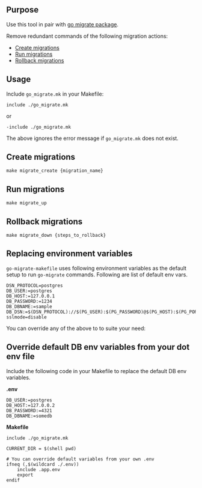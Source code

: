 ## Purpose

Use this tool in pair with [go migrate package](https://github.com/golang-migrate/migrate).

Remove redundant commands of the following migration actions:

- [Create migrations](#create-migrations)
- [Run migrations](#run-migrations)
- [Rollback migrations](#rollback-migrations)

## Usage

Include `go_migrate.mk` in your Makefile:

```
include ./go_migrate.mk
```

or

```
-include ./go_migrate.mk
```

The above ignores the error message if `go_migrate.mk` does not exist.


## Create migrations

```
make migrate_create {migration_name}
```

## Run migrations

```
make migrate_up
```

## Rollback migrations

```
make migrate_down {steps_to_rollback}
```

## Replacing environment variables

`go-migrate-makefile` uses following environment variables as the default setup to run `go-migrate` commands. Following are list of default env vars.

```
DSN_PROTOCOL=postgres
DB_USER:=postgres
DB_HOST:=127.0.0.1
DB_PASSWORD:=1234
DB_DBNAME:=sample
DB_DSN:=$(DSN_PROTOCOL)://$(PG_USER):$(PG_PASSWORD)@$(PG_HOST):$(PG_PORT)/$(PG_DBNAME)?sslmode=disable
```

You can override any of the above to to suite your need:


## Override default DB env variables from your dot env file

Include the following code in your Makefile to replace the default DB env variables.

**.env**

```
DB_USER:=postgres
DB_HOST:=127.0.0.2
DB_PASSWORD:=4321
DB_DBNAME:=somedb

```

**Makefile**

```
include ./go_migrate.mk

CURRENT_DIR = $(shell pwd)

# You can override default variables from your own .env
ifneq (,$(wildcard ./.env))
	include .app.env
	export
endif

```





